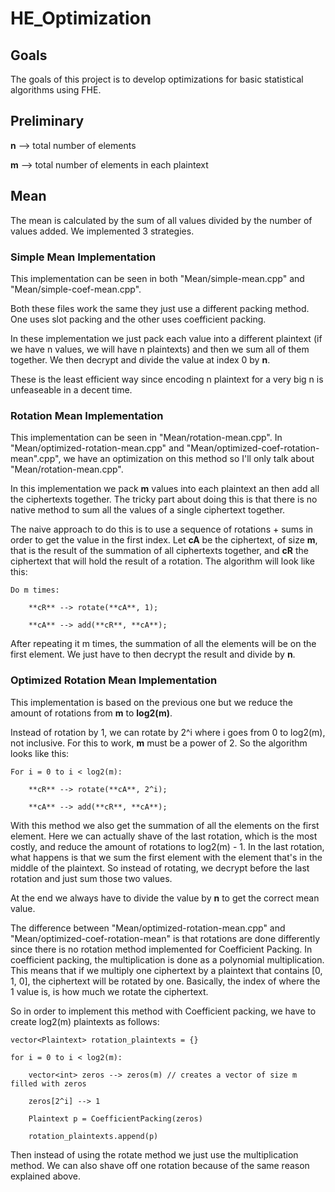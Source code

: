 # HE_Optimization

## Goals

The goals of this project is to develop optimizations for basic statistical algorithms using FHE.

## Preliminary

**n** --> total number of elements

**m** --> total number of elements in each plaintext

## Mean

The mean is calculated by the sum of all values divided by the number of values added. We implemented 3 strategies.

### Simple Mean Implementation

This implementation can be seen in both "Mean/simple-mean.cpp" and "Mean/simple-coef-mean.cpp".

Both these files work the same they just use a different packing method. One uses slot packing and the other uses coefficient packing. 

In these implementation we just pack each value into a different plaintext (if we have n values, we will have n plaintexts) and then we sum all of them together. We then decrypt and divide the value at index 0 by **n**.

These is the least efficient way since encoding n plaintext for a very big n is unfeaseable in a decent time.

### Rotation Mean Implementation

This implementation can be seen in "Mean/rotation-mean.cpp". In "Mean/optimized-rotation-mean.cpp" and "Mean/optimized-coef-rotation-mean".cpp", we have an optimization on this method so I'll only talk about "Mean/rotation-mean.cpp".

In this implementation we pack **m** values into each plaintext an then add all the ciphertexts together. The tricky part about doing this is that there is no native method to sum all the values of a single ciphertext together. 

The naive approach to do this is to use a sequence of rotations + sums in order to get the value in the first index. Let **cA** be the ciphertext, of size **m**, that is the result of the summation of all ciphertexts together, and **cR** the ciphertext that will hold the result of a rotation. The algorithm will look like this:

```
Do m times:

    **cR** --> rotate(**cA**, 1);
    
    **cA** --> add(**cR**, **cA**);
```
After repeating it m times, the summation of all the elements will be on the first element. We just have to then decrypt the result and divide by **n**.

### Optimized Rotation Mean Implementation

This implementation is based on the previous one but we reduce the amount of rotations from **m** to **log2(m)**.

Instead of rotation by 1, we can rotate by 2^i where i goes from 0 to log2(m), not inclusive. For this to work, **m** must be a power of 2. So the algorithm looks like this:

```
For i = 0 to i < log2(m):

    **cR** --> rotate(**cA**, 2^i);
    
    **cA** --> add(**cR**, **cA**);
```
With this method we also get the summation of all the elements on the first element. Here we can actually shave of the last rotation, which is the most costly, and reduce the amount of rotations to log2(m) - 1. In the last rotation, what happens is that we sum the first element with the element that's in the middle of the plaintext. So instead of rotating, we decrypt before the last rotation and just sum those two values. 

At the end we always have to divide the value by **n** to get the correct mean value.

The difference between "Mean/optimized-rotation-mean.cpp" and "Mean/optimized-coef-rotation-mean" is that rotations are done differently since there is no rotation method implemented for Coefficient Packing.
In coefficient packing, the multiplication is done as a polynomial multiplication. This means that if we multiply one ciphertext by a plaintext that contains [0, 1, 0], the ciphertext will be rotated by one. Basically, the index of where the 1 value is, is how much we rotate the ciphertext.

So in order to implement this method with Coefficient packing, we have to create log2(m) plaintexts as follows:

```
vector<Plaintext> rotation_plaintexts = {}

for i = 0 to i < log2(m):

    vector<int> zeros --> zeros(m) // creates a vector of size m filled with zeros
    
    zeros[2^i] --> 1
    
    Plaintext p = CoefficientPacking(zeros)
    
    rotation_plaintexts.append(p)
```

Then instead of using the rotate method we just use the multiplication method. We can also shave off one rotation because of the same reason explained above.
